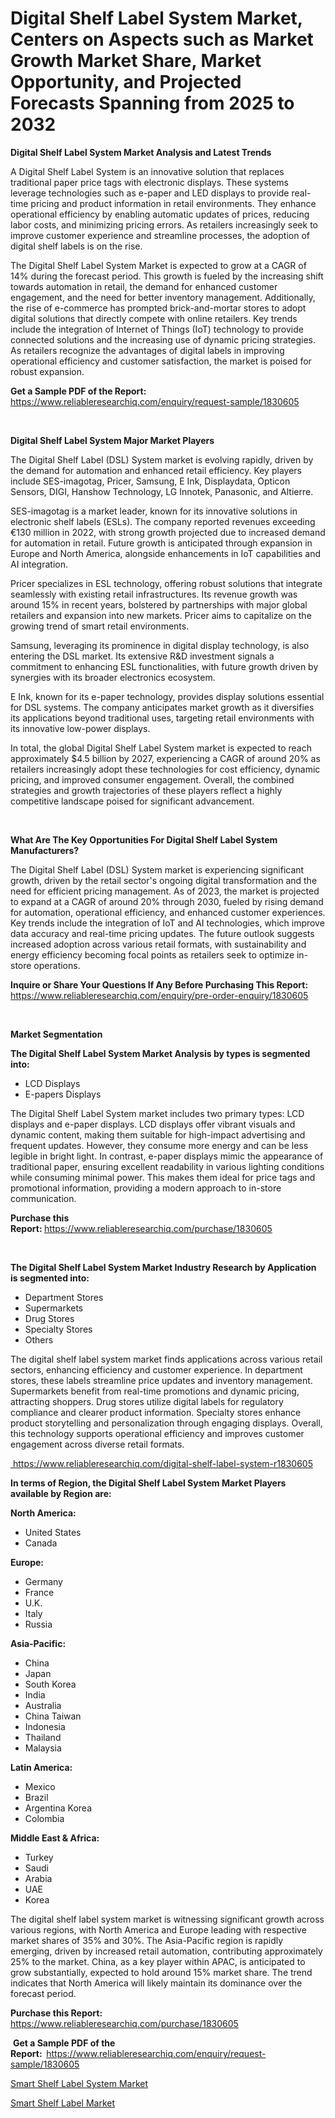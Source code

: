 <p><h1>Digital Shelf Label System Market, Centers on Aspects such as Market Growth Market Share, Market Opportunity, and Projected Forecasts Spanning from 2025 to 2032</h1></p><p><strong>Digital Shelf Label System Market Analysis and Latest Trends</strong></p>
<p><p>A Digital Shelf Label System is an innovative solution that replaces traditional paper price tags with electronic displays. These systems leverage technologies such as e-paper and LED displays to provide real-time pricing and product information in retail environments. They enhance operational efficiency by enabling automatic updates of prices, reducing labor costs, and minimizing pricing errors. As retailers increasingly seek to improve customer experience and streamline processes, the adoption of digital shelf labels is on the rise.</p><p>The Digital Shelf Label System Market is expected to grow at a CAGR of 14% during the forecast period. This growth is fueled by the increasing shift towards automation in retail, the demand for enhanced customer engagement, and the need for better inventory management. Additionally, the rise of e-commerce has prompted brick-and-mortar stores to adopt digital solutions that directly compete with online retailers. Key trends include the integration of Internet of Things (IoT) technology to provide connected solutions and the increasing use of dynamic pricing strategies. As retailers recognize the advantages of digital labels in improving operational efficiency and customer satisfaction, the market is poised for robust expansion.</p></p>
<p><strong>Get a Sample PDF of the Report:&nbsp;</strong> <a href="https://www.reliableresearchiq.com/enquiry/request-sample/1830605?utm_campaign=1123&utm_medium=2&utm_source=Github&utm_content=ia&utm_term=09022025&utm_id=digital-shelf-label-system">https://www.reliableresearchiq.com/enquiry/request-sample/1830605</a></p>
<p>&nbsp;</p>
<p><strong>Digital Shelf Label System Major Market Players</strong></p>
<p><p>The Digital Shelf Label (DSL) System market is evolving rapidly, driven by the demand for automation and enhanced retail efficiency. Key players include SES-imagotag, Pricer, Samsung, E Ink, Displaydata, Opticon Sensors, DIGI, Hanshow Technology, LG Innotek, Panasonic, and Altierre.</p><p>SES-imagotag is a market leader, known for its innovative solutions in electronic shelf labels (ESLs). The company reported revenues exceeding €130 million in 2022, with strong growth projected due to increased demand for automation in retail. Future growth is anticipated through expansion in Europe and North America, alongside enhancements in IoT capabilities and AI integration.</p><p>Pricer specializes in ESL technology, offering robust solutions that integrate seamlessly with existing retail infrastructures. Its revenue growth was around 15% in recent years, bolstered by partnerships with major global retailers and expansion into new markets. Pricer aims to capitalize on the growing trend of smart retail environments.</p><p>Samsung, leveraging its prominence in digital display technology, is also entering the DSL market. Its extensive R&D investment signals a commitment to enhancing ESL functionalities, with future growth driven by synergies with its broader electronics ecosystem.</p><p>E Ink, known for its e-paper technology, provides display solutions essential for DSL systems. The company anticipates market growth as it diversifies its applications beyond traditional uses, targeting retail environments with its innovative low-power displays.</p><p>In total, the global Digital Shelf Label System market is expected to reach approximately $4.5 billion by 2027, experiencing a CAGR of around 20% as retailers increasingly adopt these technologies for cost efficiency, dynamic pricing, and improved consumer engagement. Overall, the combined strategies and growth trajectories of these players reflect a highly competitive landscape poised for significant advancement.</p></p>
<p>&nbsp;</p>
<p><strong>What Are The Key Opportunities For Digital Shelf Label System Manufacturers?</strong></p>
<p><p>The Digital Shelf Label (DSL) System market is experiencing significant growth, driven by the retail sector's ongoing digital transformation and the need for efficient pricing management. As of 2023, the market is projected to expand at a CAGR of around 20% through 2030, fueled by rising demand for automation, operational efficiency, and enhanced customer experiences. Key trends include the integration of IoT and AI technologies, which improve data accuracy and real-time pricing updates. The future outlook suggests increased adoption across various retail formats, with sustainability and energy efficiency becoming focal points as retailers seek to optimize in-store operations.</p></p>
<p><strong>Inquire or Share Your Questions If Any Before Purchasing This Report:</strong> <a href="https://www.reliableresearchiq.com/enquiry/pre-order-enquiry/1830605?utm_campaign=1123&utm_medium=2&utm_source=Github&utm_content=ia&utm_term=09022025&utm_id=digital-shelf-label-system">https://www.reliableresearchiq.com/enquiry/pre-order-enquiry/1830605</a></p>
<p>&nbsp;</p>
<p><strong>Market Segmentation</strong></p>
<p><strong>The Digital Shelf Label System Market Analysis by types is segmented into:</strong></p>
<p><ul><li>LCD Displays</li><li>E-papers Displays</li></ul></p>
<p><p>The Digital Shelf Label System market includes two primary types: LCD displays and e-paper displays. LCD displays offer vibrant visuals and dynamic content, making them suitable for high-impact advertising and frequent updates. However, they consume more energy and can be less legible in bright light. In contrast, e-paper displays mimic the appearance of traditional paper, ensuring excellent readability in various lighting conditions while consuming minimal power. This makes them ideal for price tags and promotional information, providing a modern approach to in-store communication.</p></p>
<p><strong>Purchase this Report:&nbsp;</strong><a href="https://www.reliableresearchiq.com/purchase/1830605?utm_campaign=1123&utm_medium=2&utm_source=Github&utm_content=ia&utm_term=09022025&utm_id=digital-shelf-label-system">https://www.reliableresearchiq.com/purchase/1830605</a></p>
<p>&nbsp;</p>
<p><strong>The Digital Shelf Label System Market Industry Research by Application is segmented into:</strong></p>
<p><ul><li>Department Stores</li><li>Supermarkets</li><li>Drug Stores</li><li>Specialty Stores</li><li>Others</li></ul></p>
<p><p>The digital shelf label system market finds applications across various retail sectors, enhancing efficiency and customer experience. In department stores, these labels streamline price updates and inventory management. Supermarkets benefit from real-time promotions and dynamic pricing, attracting shoppers. Drug stores utilize digital labels for regulatory compliance and clearer product information. Specialty stores enhance product storytelling and personalization through engaging displays. Overall, this technology supports operational efficiency and improves customer engagement across diverse retail formats.</p></p>
<p><a href="https://www.reliableresearchiq.com/digital-shelf-label-system-r1830605?utm_campaign=1123&utm_medium=2&utm_source=Github&utm_content=ia&utm_term=09022025&utm_id=digital-shelf-label-system">&nbsp;https://www.reliableresearchiq.com/digital-shelf-label-system-r1830605</a></p>
<p><strong>In terms of Region, the Digital Shelf Label System Market Players available by Region are:</strong></p>
<p>
    <p> <strong> North America: </strong>
        <ul>
            <li>United States</li>
            <li>Canada</li>
        </ul>
        </p> 
    <p> <strong> Europe: </strong>
        <ul>
            <li>Germany</li>
            <li>France</li>
            <li>U.K.</li>
            <li>Italy</li>
            <li>Russia</li>
        </ul>
        </p> 
    <p> <strong> Asia-Pacific: </strong>
        <ul>
            <li>China</li>
            <li>Japan</li>
            <li>South Korea</li>
            <li>India</li>
            <li>Australia</li>
            <li>China Taiwan</li>
            <li>Indonesia</li>
            <li>Thailand</li>
            <li>Malaysia</li>
        </ul>
        </p> 
    <p> <strong> Latin America: </strong>
        <ul>
            <li>Mexico</li>
            <li>Brazil</li>
            <li>Argentina Korea</li>
            <li>Colombia</li>
        </ul>
        </p> 
    <p> <strong> Middle East & Africa: </strong>
        <ul>
            <li>Turkey</li>
            <li>Saudi</li>
            <li>Arabia</li>
            <li>UAE</li>
            <li>Korea</li>
        </ul>
    </p>
    </p>
<p><p>The digital shelf label system market is witnessing significant growth across various regions, with North America and Europe leading with respective market shares of 35% and 30%. The Asia-Pacific region is rapidly emerging, driven by increased retail automation, contributing approximately 25% to the market. China, as a key player within APAC, is anticipated to grow substantially, expected to hold around 15% market share. The trend indicates that North America will likely maintain its dominance over the forecast period.</p></p>
<p><strong>Purchase this Report: </strong><a href="https://www.reliableresearchiq.com/purchase/1830605?utm_campaign=1123&utm_medium=2&utm_source=Github&utm_content=ia&utm_term=09022025&utm_id=digital-shelf-label-system">https://www.reliableresearchiq.com/purchase/1830605</a></p>
<p>&nbsp;<strong>Get a Sample PDF of the Report:&nbsp;&nbsp;</strong><a href="https://www.reliableresearchiq.com/enquiry/request-sample/1830605?utm_campaign=1123&utm_medium=2&utm_source=Github&utm_content=ia&utm_term=09022025&utm_id=digital-shelf-label-system">https://www.reliableresearchiq.com/enquiry/request-sample/1830605</a></p>
<p><strong></strong></p>
<p><p><a href="https://github.com/milolohusami/Market-Research-Report-List-1/blob/main/smart-shelf-label-system-market.md?utm_campaign=1123&utm_medium=2&utm_source=Github&utm_content=ia&utm_term=09022025&utm_id=digital-shelf-label-system">Smart Shelf Label System Market</a></p><p><a href="https://github.com/cernelleogue48/Market-Research-Report-List-1/blob/main/smart-shelf-label-market.md?utm_campaign=1123&utm_medium=2&utm_source=Github&utm_content=ia&utm_term=09022025&utm_id=digital-shelf-label-system">Smart Shelf Label Market</a></p></p>